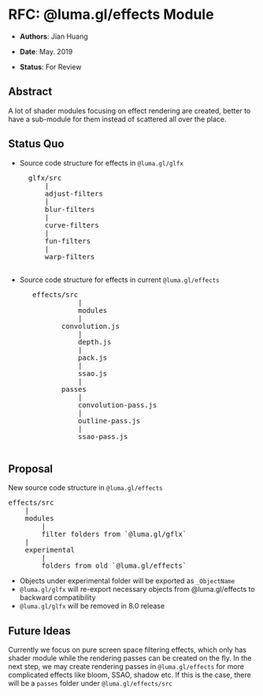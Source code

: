 # RFC: @luma.gl/effects Module

* **Authors**: Jian Huang

* **Date**: May. 2019

* **Status**: For Review

## Abstract
A lot of shader modules focusing on effect rendering are created, better to have a sub-module for them instead of scattered all over the place.

## Status Quo
* Source code structure for effects in `@luma.gl/glfx`
	<pre>
	glfx/src
		|
		adjust-filters
		|
		blur-filters
		|
		curve-filters
		|
		fun-filters
		|
		warp-filters
	</pre>
* Source code structure for effects in current `@luma.gl/effects`
    <pre>
	 effects/src
		        |
		        modules
		        |
			convolution.js
				|
				depth.js
				|
				pack.js
				|
				ssao.js
		        |
			passes
				|
				convolution-pass.js
				|
				outline-pass.js
				|
				ssao-pass.js
    </pre>
			
## Proposal
New source code structure in `@luma.gl/effects`
<pre>
effects/src
	|
	modules
	    |
	    filter folders from `@luma.gl/gflx`
	|
	experimental
	    |
	    folders from old `@luma.gl/effects`
</pre>

* Objects under experimental folder will be exported as `_ObjectName`
* `@luma.gl/glfx` will re-export necessary objects from @luma.gl/effects to backward compatibility
* `@luma.gl/glfx` will be removed in 8.0 release

## Future Ideas
 Currently we focus on pure screen space filtering effects, which only has shader module while the rendering passes can be created on the fly. In the next step, we may create rendering passes in `@luma.gl/effects` for more complicated effects like bloom, SSAO, shadow etc. If this is the case, there will be a `passes` folder under `@luma.gl/effects/src`